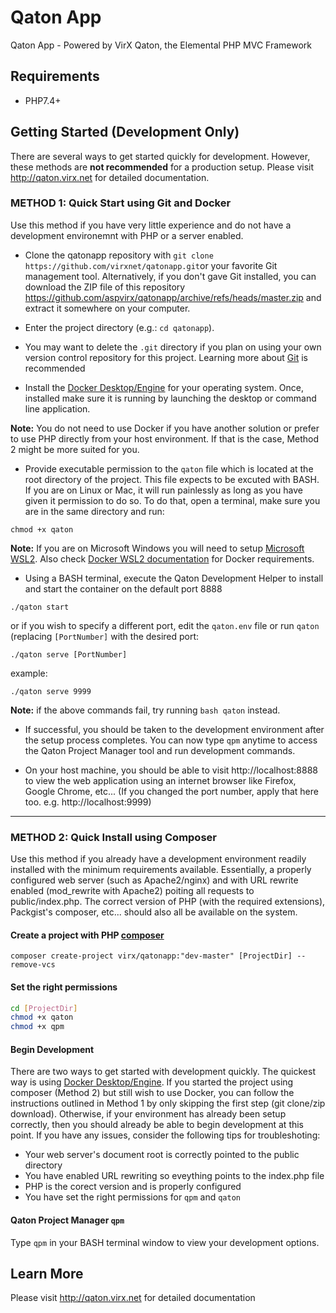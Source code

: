 # Qaton App

Qaton App - Powered by VirX Qaton, the Elemental PHP MVC Framework

## Requirements

- PHP7.4+

## Getting Started (Development Only)

There are several ways to get started quickly for development. However, these methods are **not recommended** for a production setup. Please visit http://qaton.virx.net for detailed documentation.

### METHOD 1: Quick Start using Git and Docker

Use this method if you have very little experience and do not have a development environemnt with PHP or a server enabled.

-  Clone the qatonapp repository with `git clone https://github.com/virxnet/qatonapp.git`or your favorite Git management tool. Alternatively, if you don't gave Git installed, you can download the ZIP file of this repository https://github.com/aspvirx/qatonapp/archive/refs/heads/master.zip and extract it somewhere on your computer.

-  Enter the project directory (e.g.: `cd qatonapp`).

- You may want to delete the `.git` directory if you plan on using your own version control repository for this project. Learning more about [Git](http://git-scm.com/) is recommended

- Install the [Docker Desktop/Engine](https://docs.docker.com/get-docker) for your operating system. Once, installed make sure it is running by launching the desktop or command line application.

**Note:** You do not need to use Docker if you have another solution or prefer to use PHP directly from your host environment. If that is the case, Method 2 might be more suited for you.

- Provide executable permission to the `qaton` file which is located at the root directory of the project. This file expects to be excuted with BASH. If you are on Linux or Mac, it will run painlessly as long as you have given it permission to do so. To do that, open a terminal, make sure you are in the same directory and run:

`chmod +x qaton`

**Note:** If you are on Microsoft Windows you will need to setup [Microsoft WSL2](https://docs.microsoft.com/en-us/windows/wsl/install-win10). Also check [Docker WSL2 documentation](https://docs.docker.com/docker-for-windows/wsl/]) for Docker requirements.

- Using a BASH terminal, execute the Qaton Development Helper to install and start the container on the default port 8888

`./qaton start`

or if you wish to specify a different port, edit the `qaton.env` file or run `qaton` (replacing `[PortNumber]` with the desired port:

`./qaton serve [PortNumber]`

example:

`./qaton serve 9999`

**Note:** if the above commands fail, try running `bash qaton` instead.

- If successful, you should be taken to the development environment after the setup process completes. You can now type `qpm` anytime to access the Qaton Project Manager tool and run development commands.

- On your host machine, you should be able to visit http://localhost:8888 to view the web application using an internet browser like Firefox, Google Chrome, etc... (If you changed the port number, apply that here too. e.g. http://localhost:9999)

------------

### METHOD 2: Quick Install using Composer

Use this method if you already have a development environment readily installed with the minimum requirements available. Essentially, a properly configured web server (such as Apache2/nginx) and with URL rewrite enabled (mod_rewrite with Apache2) poiting all requests to public/index.php. The correct version of PHP (with the required extensions), Packgist's composer, etc... should also all be available on the system.

#### Create a project with PHP [composer](https://getcomposer.org/)

`composer create-project virx/qatonapp:"dev-master" [ProjectDir] --remove-vcs`

#### Set the right permissions 

```bash
cd [ProjectDir]
chmod +x qaton
chmod +x qpm
```

#### Begin Development

There are two ways to get started with development quickly. The quickest way is 
using [Docker Desktop/Engine](https://docs.docker.com/get-docker). If you started the project using composer (Method 2) but still wish to use Docker, you can follow the instructions outlined in Method 1 by only skipping the first step (git clone/zip download). Otherwise, if your environment has already been setup correctly, then you should already be able to begin development at this point. If you have any issues, consider the following tips for troubleshoting: 

- Your web server's document root is correctly pointed to the public directory
- You have enabled URL rewriting so eveything points to the index.php file
- PHP is the corect version and is properly configured
- You have set the right permissions for `qpm` and `qaton`

#### Qaton Project Manager `qpm`

Type `qpm` in your BASH terminal window to view your development options. 

## Learn More

Please visit http://qaton.virx.net for detailed documentation